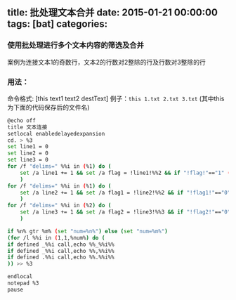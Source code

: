 
title: 批处理文本合并
date: 2015-01-21 00:00:00
tags: [bat]
categories: 
---

### <a name="ho4obz"></a>使用批处理进行多个文本内容的筛选及合并

案例为连接文本1的奇数行，文本2的行数对2整除的行及行数对3整除的行

### <a name="5h4zhp"></a>用法：

命令格式: [this text1 text2 destText]
例子：`this 1.txt 2.txt 3.txt` (其中this为下面的代码保存后的文件名)

<!-- more -->

```bash
@echo off
title 文本连接
setlocal enabledelayedexpansion
cd. > %3
set line1 = 0
set line2 = 0
set line3 = 0
for /f "delims=" %%i in (%1) do (
	set /a line1 += 1 && set /a flag = !line1!%%2 && if "!flag!"=="1" (set /a n+=1&call,set "_%%n%%=%%i")
	)
for /f "delims=" %%i in (%1) do (
	set /a line2 += 1 && set /a flag1 = !line2!%%2 && if "!flag1!"=="0" (set /a t+=1&call,set ",%%t%%=%%i")
	)
for /f "delims=" %%i in (%2) do (
	set /a line3 += 1 && set /a flag2 = !line3!%%3 && if "!flag2!"=="0" (set /a m+=1&call,set ".%%m%%=%%i")
	)

if %n% gtr %m% (set "num=%n%") else (set "num=%m%")
(for /l %%i in (1,1,%num%) do (
if defined _%%i call,echo %%_%%i%%
if defined _%%i call,echo %%,%%i%%
if defined .%%i call,echo %%.%%i%%
)) >> %3

endlocal
notepad %3
pause
```


